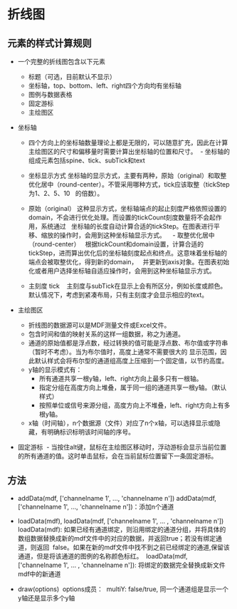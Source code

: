 # 折线图 
## 元素的样式计算规则

- 一个完整的折线图包含以下元素
  - 标题（可选，目前默认不显示）
  - 坐标轴，top、bottom、left、right四个方向均有坐标轴
  - 图例与数据表格
  - 固定游标
  - 主绘图区

- 坐标轴
  - 四个方向上的坐标轴数量理论上都是无限的，可以随意扩充，因此在计算主绘图区的尺寸和偏移量时需要计算出坐标轴的位置和尺寸。
  - 坐标轴的组成元素包括spine、tick、subTick和text
  
  - 坐标显示方式
    坐标轴的显示方式，主要有两种，原始（original）和取整优化居中（round-center）。不管采用哪种方式，tick应该取整（tickStep为1、2、5、10
    的倍数）。
  
  - 原始（original）
    这种显示方式，坐标轴端点的起止刻度严格依照设置的domain，不会进行优化处理。而设置的tickCount刻度数量将不会起作用，系统通过
    坐标轴的长度自动计算合适的tickStep。在图表进行平移、缩放的操作时，会用到这种坐标轴显示方式。
  
  - 取整优化居中（round-center）
    根据tickCount和domain设置，计算合适的tickStep，进而算出优化后的坐标轴刻度起点和终点。这意味着坐标轴的端点会被取整优化，得到新的domain，
    并更新到axis对象。在图表初始化或者用户选择坐标轴自适应操作时，会用到这种坐标轴显示方式。
  
  - 主刻度 tick
    主刻度与subTick在显示上会有所区分，例如长度或颜色。默认情况下，考虑到紧凑布局，只有主刻度才会显示相应的text。

- 主绘图区
  - 折线图的数据源可以是MDF测量文件或Excel文件。
  - 包含时间和值的映射关系的这样一组数据，称之为通道。
  - 通道的原始值都是浮点数，经过转换的值可能是浮点数、布尔值或字符串（暂时不考虑）。当为布尔值时，高度上通常不需要很大的
    显示范围，因此默认样式会将布尔型的通道组高度上压缩到一个固定值，以节约高度。
  - y轴的显示模式有：
    - 所有通道共享一根y轴，left、right方向上最多只有一根轴。
    - 指定分组在高度方向上堆叠，属于同一组的通道共享一根y轴。（默认样式）
    - 按照单位或信号来源分组，高度方向上不堆叠，left、right方向上有多根y轴。
  - x轴（时间轴），n个数据源（文件）对应了n个x轴，可以选择显示或隐藏，有明确标识标明该时间轴的序号。
  
 - 固定游标
  - 当按住alt键，鼠标在主绘图区移动时，浮动游标会显示当前位置的所有通道的值。这时单击鼠标，会在当前鼠标位置留下一条固定游标。

## 方法
- addData(mdf, ['channelname 1', ..., 'channelname n'])
  addData(mdf, ['channelname 1', ..., 'channelname n'])：添加n个通道
  
- loadData(mdf), loadData(mdf, ['channelname 1', ... , 'channelname n'])
  loadData(mdf): 如果已经有通道绑定，则沿用绑定的通道分组，并将具体的数组数据替换成新的mdf文件中的对应的数据，并返回true；若没有绑定通道，则返回
  false。如果在新的mdf文件中找不到之前已经绑定的通道,保留该通道，但是将该通道的图例的名称颜色标红。
  loadData(mdf, ['channelname 1', ... , 'channelname n']): 将绑定的数据完全替换成新文件mdf中的新通道

- draw(options)
  options成员：
  multiY: false/true, 同一个通道组是显示一个y轴还是显示多个y轴
  
  
